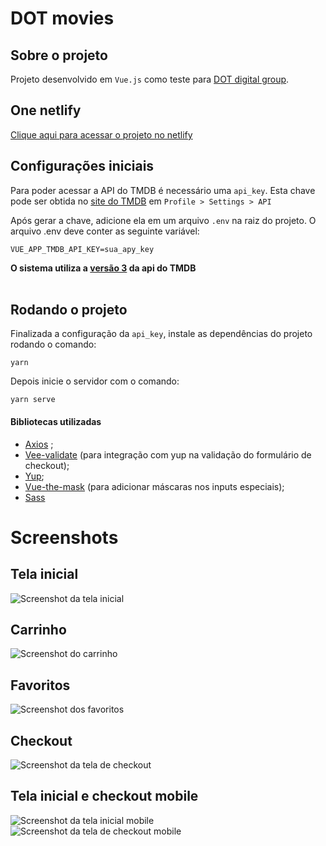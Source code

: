 # DOT movies

## Sobre o projeto
Projeto desenvolvido em ``Vue.js`` como teste para [DOT digital group](https://dotgroup.com.br/).

## One netlify
[Clique aqui para acessar o projeto no netlify](https://604444d273cb391eba4e85ae--wonderful-meitner-b75607.netlify.app/)

## Configurações iniciais
Para poder acessar a API do TMDB é necessário uma ``api_key``. Esta chave pode ser obtida no [site do TMDB](https://www.themoviedb.org/) em ``Profile > Settings > API`` <br>

Após gerar a chave, adicione ela em um arquivo ``.env`` na raiz do projeto. O arquivo .env deve conter as seguinte variável:
```
VUE_APP_TMDB_API_KEY=sua_apy_key

```
**__O sistema utiliza a [versão 3](https://api.themoviedb.org/3) da api do TMDB__**
<br/><br/>
## Rodando o projeto
Finalizada a configuração da ``api_key``, instale as dependências do projeto rodando o comando:
```
yarn
```
Depois inicie o servidor com o comando:
```
yarn serve
```

#### Bibliotecas utilizadas
- [Axios](https://github.com/axios/axios) ;
- [Vee-validate](https://vee-validate.logaretm.com/v4/) (para integração com yup na validação do formulário de checkout);
- [Yup](https://github.com/jquense/yup);
- [Vue-the-mask](https://vuejs-tips.github.io/vue-the-mask/) (para adicionar máscaras nos inputs especiais);
- [Sass](https://sass-lang.com/)


# Screenshots

## Tela inicial
![Screenshot da tela inicial](/screenshots/home.png "Screenshot da tela inicial")
## Carrinho
![Screenshot do carrinho](/screenshots/cart.png "Screenshot ddo carrinho")
## Favoritos
![Screenshot dos favoritos](/screenshots/wishlist.png "Screenshot dos favoritos")
## Checkout
![Screenshot da tela de checkout](/screenshots/checkout.png "Screenshot da tela de checkout")
## Tela inicial e checkout mobile
![Screenshot da tela inicial mobile](/screenshots/mobile-home.png "Screenshot da tela inicial mobile")
![Screenshot da tela de checkout mobile](/screenshots/checkout-mobile.png "Screenshot da tela de checkout")

